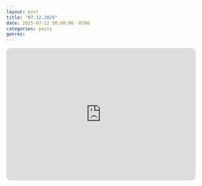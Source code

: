 ```yaml
---
layout: post
title: "07.12.2025"
date: 2025-07-12 00:00:00 -0700
categories: posts
genres:
---
```

<iframe style="border-radius:12px" src="https://open.spotify.com/embed/playlist/25lASQyWr24WHt9QlneGnT?utm_source=generator" width="100%" height="352" frameBorder="0" allowfullscreen="" allow="autoplay; clipboard-write; encrypted-media; fullscreen; picture-in-picture" loading="lazy"></iframe>
